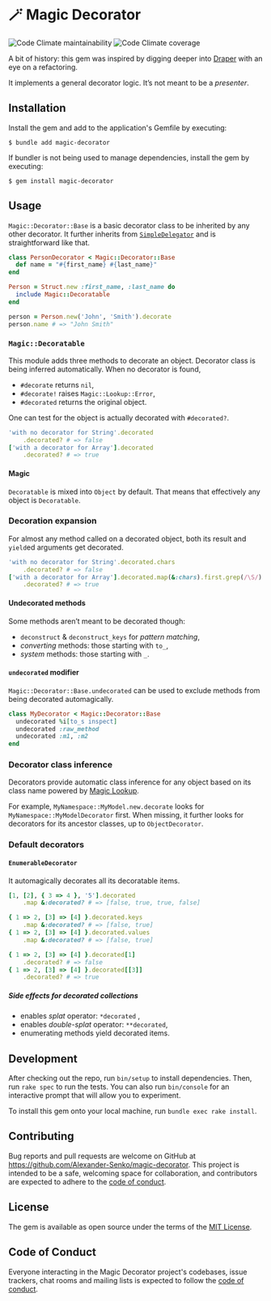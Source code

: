 # 🪄 Magic Decorator

![Code Climate maintainability](
	https://img.shields.io/codeclimate/maintainability-percentage/Alexander-Senko/magic-decorator
)
![Code Climate coverage](
	https://img.shields.io/codeclimate/coverage/Alexander-Senko/magic-decorator
)

A bit of history:
this gem was inspired by digging deeper into [Draper](https://github.com/drapergem/draper) with an eye on a refactoring.

It implements a general decorator logic. It’s not meant to be a _presenter_.

## Installation

Install the gem and add to the application's Gemfile by executing:

    $ bundle add magic-decorator

If bundler is not being used to manage dependencies, install the gem by executing:

    $ gem install magic-decorator

## Usage

`Magic::Decorator::Base` is a basic decorator class to be inherited by any other decorator.
It further inherits from [`SimpleDelegator`](
	https://docs.ruby-lang.org/en/master/SimpleDelegator.html
) and is straightforward like that.

```ruby
class PersonDecorator < Magic::Decorator::Base
  def name = "#{first_name} #{last_name}"
end

Person = Struct.new :first_name, :last_name do
  include Magic::Decoratable
end

person = Person.new('John', 'Smith').decorate
person.name # => "John Smith"
```

### `Magic::Decoratable`

This module adds three methods to decorate an object.
Decorator class is being inferred automatically.
When no decorator is found,
* `#decorate`  returns `nil`,
* `#decorate!` raises `Magic::Lookup::Error`,
* `#decorated` returns the original object.

One can test for the object is actually decorated with `#decorated?`.

```ruby
'with no decorator for String'.decorated
    .decorated? # => false
['with a decorator for Array'].decorated
    .decorated? # => true
```

#### Magic

`Decoratable` is mixed into `Object` by default. That means that effectively any object is `Decoratable`.

### Decoration expansion

For almost any method called on a decorated object, both its result and `yield`ed arguments get decorated.

```ruby
'with no decorator for String'.decorated.chars
    .decorated? # => false
['with a decorator for Array'].decorated.map(&:chars).first.grep(/\S/).group_by(&:upcase).transform_values(&:size).sort_by(&:last).reverse.first(5).map(&:first)
    .decorated? # => true
```

#### Undecorated methods

Some methods aren’t meant to be decorated though:

- `deconstruct` & `deconstruct_keys` for _pattern matching_,
- _converting_ methods: those starting with `to_`,
- _system_ methods: those starting with `_`.

#### `undecorated` modifier

`Magic::Decorator::Base.undecorated` can be used to exclude methods from being decorated automagically.

```ruby
class MyDecorator < Magic::Decorator::Base
  undecorated %i[to_s inspect]
  undecorated :raw_method
  undecorated :m1, :m2
end
```

### Decorator class inference

Decorators provide automatic class inference for any object based on its class name
powered by [Magic Lookup](
	https://github.com/Alexander-Senko/magic-lookup
).

For example, `MyNamespace::MyModel.new.decorate` looks for `MyNamespace::MyModelDecorator` first.
When missing, it further looks for decorators for its ancestor classes, up to `ObjectDecorator`.

### Default decorators

#### `EnumerableDecorator`

It automagically decorates all its decoratable items.

```ruby
[1, [2], { 3 => 4 }, '5'].decorated
    .map &:decorated? # => [false, true, true, false]

{ 1 => 2, [3] => [4] }.decorated.keys
    .map &:decorated? # => [false, true]
{ 1 => 2, [3] => [4] }.decorated.values
    .map &:decorated? # => [false, true]

{ 1 => 2, [3] => [4] }.decorated[1]
    .decorated? # => false
{ 1 => 2, [3] => [4] }.decorated[[3]]
    .decorated? # => true
```

##### Side effects for decorated collections

- enables _splat_ operator: `*decorated` ,
- enables _double-splat_ operator: `**decorated`,
- enumerating methods yield decorated items.

## Development

After checking out the repo, run `bin/setup` to install dependencies. Then, run `rake spec` to run the tests. You can also run `bin/console` for an interactive prompt that will allow you to experiment.

To install this gem onto your local machine, run `bundle exec rake install`.

## Contributing

Bug reports and pull requests are welcome on GitHub at https://github.com/Alexander-Senko/magic-decorator. This project is intended to be a safe, welcoming space for collaboration, and contributors are expected to adhere to the [code of conduct](https://github.com/Alexander-Senko/magic-decorator/blob/main/CODE_OF_CONDUCT.md).

## License

The gem is available as open source under the terms of the [MIT License](https://opensource.org/licenses/MIT).

## Code of Conduct

Everyone interacting in the Magic Decorator project's codebases, issue trackers, chat rooms and mailing lists is expected to follow the [code of conduct](https://github.com/Alexander-Senko/magic-decorator/blob/main/CODE_OF_CONDUCT.md).
